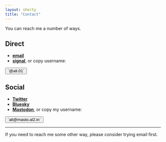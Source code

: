 ```yaml
---
layout: shorty
title: "Contact"
---
```


You can reach me a number of ways.

## Direct


- [**email**][email]
- [**signal**][signal], or copy username:

<span id="signal">
<button class="btn btn-mini" data-clipboard-text="@ali.01" data-clipboard-target="#signal">`@ali.01` <i class="fa-regular fa-copy"></i>
</button></span>



## Social

- [**Twitter**][tw]
- [**Bluesky**][bsky]
- [**Mastodon**][masto], or copy my username:

<span id="masto">
<button class="btn btn-mini" data-clipboard-text="ali@masto.al2.in" data-clipboard-target="#masto">`ali@masto.al2.in` <i class="fa-regular fa-copy"></i>
</button></span>

---

If you need to reach me some other way, please consider trying email first.


<script>
window.onload=function(){
  var btns = document.querySelectorAll("button");
  var clipboard = new Clipboard(btns);
}
</script>

[meet]: /meet
  "fantastical openings"
[masto]: //masto.al2.in/@ali
  "mastodon"
[trying a thing]: /blog/coffee-talk
  "Coffee Talk"
[email]: mailto:{{site.email}}
  "{{site.email}}"
[tw]: //twitter.com/{{site.twitter}}
  "@{{site.twitter}}"
[fb]: //facebook.com/{{site.fb}}
  "{{site.fb}}"
[claim a block]: {{site.meeting}}
  "Google Calendar appointments"
[bsky]: https://bsky.app/profile/al2.bsky.social
  "bluesky"
[signal]: https://signal.me/#eu/JPleQkHS6fzEGpuvHx0FWnas8mX7jgxBRFNJCblvpwyCemTM3eFMhZk91yABzdtu